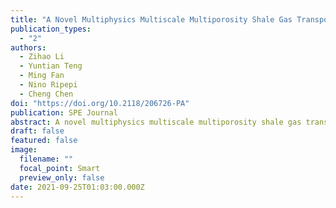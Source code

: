 ```yaml
---
title: "A Novel Multiphysics Multiscale Multiporosity Shale Gas Transport Model for Geomechanics/Flow Coupling in Steady and Transient States"
publication_types:
  - "2"
authors:
  - Zihao Li
  - Yuntian Teng
  - Ming Fan
  - Nino Ripepi
  - Cheng Chen
doi: "https://doi.org/10.2118/206726-PA"
publication: SPE Journal
abstract: A novel multiphysics multiscale multiporosity shale gas transport (M3ST) model was developed to investigate shale gas transport in both transient and steady states. The microscale model component contains a kerogen domain and an inorganic matrix domain, and each domain has its own geomechanical and gas transport properties. Permeabilities of various shale cores were measured in the laboratory using a pulse decay permeameter (PDP) with different pore pressure and confining stress combinations. The PDP-measured apparent permeability as a function of pore pressure under two effective stresses was fitted using the microscale M3ST model component based on nonlinear least squares fitting (NLSF), and the fitted model parameters were able to provide accurate model predictions for another effective stress. The parameters and petrophysical properties determined in the steady state were then used in the transientstate, continuum-scale M3ST model component, which performed history matching of the evolutions of the upstream and downstream gas pressures. In addition, a double-exponential empirical model was developed as a powerful alternative to the M3ST model to fit laboratory-measured apparent permeability under various effective stresses and pore pressures. The developed M3ST model and the research findings in this study provided critical insights into the role of the multiphysics mechanisms, including geomechanics, fluid dynamics and transport, and the Klinkenberg effect on shale gas transport across different spatial scales in both steady and transient states
draft: false
featured: false
image:
  filename: ""
  focal_point: Smart
  preview_only: false
date: 2021-09-25T01:03:00.000Z
---
```

